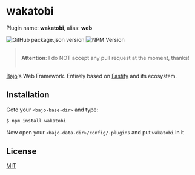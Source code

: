 # wakatobi

Plugin name: **wakatobi**, alias: **web**

![GitHub package.json version](https://img.shields.io/github/package-json/v/ardhi/wakatobi) ![NPM Version](https://img.shields.io/npm/v/wakatobi)

> <br />**Attention**: I do NOT accept any pull request at the moment, thanks!<br /><br />

[Bajo](https://github.com/ardhi/bajo)'s Web Framework. Entirely based on [Fastify](https://github.com/fastify/fastify) and its ecosystem.

## Installation

Goto your ```<bajo-base-dir>``` and type:

```bash
$ npm install wakatobi
```

Now open your ```<bajo-data-dir>/config/.plugins``` and put ```wakatobi``` in it

## License

[MIT](LICENSE)
